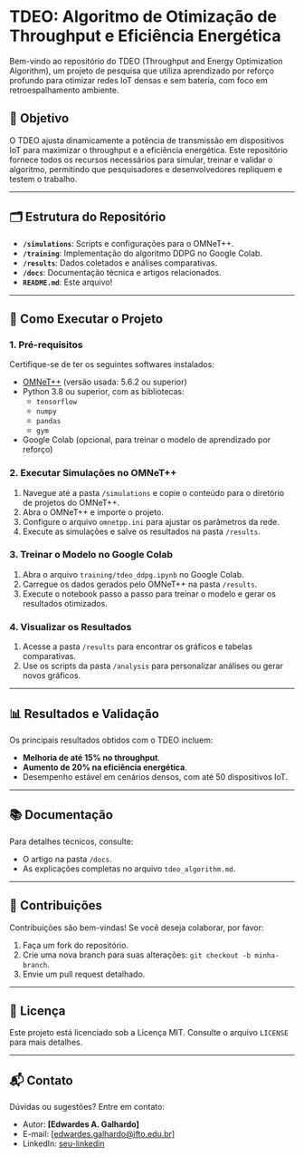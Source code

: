# TDEO: Algoritmo de Otimização de Throughput e Eficiência Energética

Bem-vindo ao repositório do TDEO (Throughput and Energy Optimization Algorithm), um projeto de pesquisa que utiliza aprendizado por reforço profundo para otimizar redes IoT densas e sem bateria, com foco em retroespalhamento ambiente.

## 🎯 Objetivo

O TDEO ajusta dinamicamente a potência de transmissão em dispositivos IoT para maximizar o throughput e a eficiência energética. Este repositório fornece todos os recursos necessários para simular, treinar e validar o algoritmo, permitindo que pesquisadores e desenvolvedores repliquem e testem o trabalho.

---

## 🗂 Estrutura do Repositório

- **`/simulations`**: Scripts e configurações para o OMNeT++.
- **`/training`**: Implementação do algoritmo DDPG no Google Colab.
- **`/results`**: Dados coletados e análises comparativas.
- **`/docs`**: Documentação técnica e artigos relacionados.
- **`README.md`**: Este arquivo!

---

## 🚀 Como Executar o Projeto

### 1. Pré-requisitos

Certifique-se de ter os seguintes softwares instalados:

- [OMNeT++](https://omnetpp.org/) (versão usada: 5.6.2 ou superior)
- Python 3.8 ou superior, com as bibliotecas:
  - `tensorflow`
  - `numpy`
  - `pandas`
  - `gym`
- Google Colab (opcional, para treinar o modelo de aprendizado por reforço)

### 2. Executar Simulações no OMNeT++

1. Navegue até a pasta `/simulations` e copie o conteúdo para o diretório de projetos do OMNeT++.
2. Abra o OMNeT++ e importe o projeto.
3. Configure o arquivo `omnetpp.ini` para ajustar os parâmetros da rede.
4. Execute as simulações e salve os resultados na pasta `/results`.

### 3. Treinar o Modelo no Google Colab

1. Abra o arquivo `training/tdeo_ddpg.ipynb` no Google Colab.
2. Carregue os dados gerados pelo OMNeT++ na pasta `/results`.
3. Execute o notebook passo a passo para treinar o modelo e gerar os resultados otimizados.

### 4. Visualizar os Resultados

1. Acesse a pasta `/results` para encontrar os gráficos e tabelas comparativas.
2. Use os scripts da pasta `/analysis` para personalizar análises ou gerar novos gráficos.

---

## 📊 Resultados e Validação

Os principais resultados obtidos com o TDEO incluem:
- **Melhoria de até 15% no throughput**.
- **Aumento de 20% na eficiência energética**.
- Desempenho estável em cenários densos, com até 50 dispositivos IoT.

---

## 📚 Documentação

Para detalhes técnicos, consulte:
- O artigo na pasta `/docs`.
- As explicações completas no arquivo `tdeo_algorithm.md`.

---

## 🤝 Contribuições

Contribuições são bem-vindas! Se você deseja colaborar, por favor:
1. Faça um fork do repositório.
2. Crie uma nova branch para suas alterações: `git checkout -b minha-branch`.
3. Envie um pull request detalhado.

---

## 📜 Licença

Este projeto está licenciado sob a Licença MIT. Consulte o arquivo `LICENSE` para mais detalhes.

---

## 📬 Contato

Dúvidas ou sugestões? Entre em contato:

- Autor: **[Edwardes A. Galhardo]**
- E-mail: [edwardes.galhardo@ifto.edu.br]
- LinkedIn: [seu-linkedin](https://www.linkedin.com/in/edwards-amaro-0278bb120)

